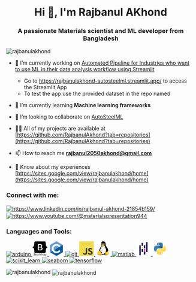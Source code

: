 <h1 align="center">Hi 👋, I'm Rajbanul AKhond</h1>
<h3 align="center">A passionate Materials scientist and ML developer from Bangladesh</h3>

<p align="left"> <img src="https://komarev.com/ghpvc/?username=rajbanulakhond&label=Profile%20views&color=0e75b6&style=flat" alt="rajbanulakhond" /> </p>


- 🔭 I’m currently working on [Automated Pipeline for Industries who want to use ML in their data analysis workflow using Streamlit](https://github.com/RajbanulAkhond/StreamlitApp)
  - Go to https://rajbanulakhond-autosteelml.streamlit.app/ to access the Streamlit App
  - To test the app use the provided dataset in the repo named 

- 🌱 I’m currently learning **Machine learning frameworks**

- 👯 I’m looking to collaborate on [AutoSteelML](https://github.com/RajbanulAkhond/StreamlitApp)

- 👨‍💻 All of my projects are available at [https://github.com/RajbanulAkhond?tab=repositories](https://github.com/RajbanulAkhond?tab=repositories)

- 📫 How to reach me **rajbanul2050akhond@gmail.com**

- 📄 Know about my experiences [https://sites.google.com/view/rajbanulakhond/home](https://sites.google.com/view/rajbanulakhond/home)

<h3 align="left">Connect with me:</h3>
<p align="left">
<a href="https://linkedin.com/in/https://www.linkedin.com/in/rajbanul-akhond-21854b159/" target="blank"><img align="center" src="https://raw.githubusercontent.com/rahuldkjain/github-profile-readme-generator/master/src/images/icons/Social/linked-in-alt.svg" alt="https://www.linkedin.com/in/rajbanul-akhond-21854b159/" height="30" width="40" /></a>
<a href="https://www.youtube.com/c/https://www.youtube.com/@materialspresentation944" target="blank"><img align="center" src="https://raw.githubusercontent.com/rahuldkjain/github-profile-readme-generator/master/src/images/icons/Social/youtube.svg" alt="https://www.youtube.com/@materialspresentation944" height="30" width="40" /></a>
</p>

<h3 align="left">Languages and Tools:</h3>
<p align="left"> <a href="https://www.arduino.cc/" target="_blank" rel="noreferrer"> <img src="https://cdn.worldvectorlogo.com/logos/arduino-1.svg" alt="arduino" width="40" height="40"/> </a> <a href="https://getbootstrap.com" target="_blank" rel="noreferrer"> <img src="https://raw.githubusercontent.com/devicons/devicon/master/icons/bootstrap/bootstrap-plain-wordmark.svg" alt="bootstrap" width="40" height="40"/> </a> <a href="https://www.cprogramming.com/" target="_blank" rel="noreferrer"> <img src="https://raw.githubusercontent.com/devicons/devicon/master/icons/c/c-original.svg" alt="c" width="40" height="40"/> </a> <a href="https://git-scm.com/" target="_blank" rel="noreferrer"> <img src="https://www.vectorlogo.zone/logos/git-scm/git-scm-icon.svg" alt="git" width="40" height="40"/> </a> <a href="https://developer.mozilla.org/en-US/docs/Web/JavaScript" target="_blank" rel="noreferrer"> <img src="https://raw.githubusercontent.com/devicons/devicon/master/icons/javascript/javascript-original.svg" alt="javascript" width="40" height="40"/> </a> <a href="https://www.linux.org/" target="_blank" rel="noreferrer"> <img src="https://raw.githubusercontent.com/devicons/devicon/master/icons/linux/linux-original.svg" alt="linux" width="40" height="40"/> </a> <a href="https://www.mathworks.com/" target="_blank" rel="noreferrer"> <img src="https://upload.wikimedia.org/wikipedia/commons/2/21/Matlab_Logo.png" alt="matlab" width="40" height="40"/> </a> <a href="https://pandas.pydata.org/" target="_blank" rel="noreferrer"> <img src="https://raw.githubusercontent.com/devicons/devicon/2ae2a900d2f041da66e950e4d48052658d850630/icons/pandas/pandas-original.svg" alt="pandas" width="40" height="40"/> </a> <a href="https://www.python.org" target="_blank" rel="noreferrer"> <img src="https://raw.githubusercontent.com/devicons/devicon/master/icons/python/python-original.svg" alt="python" width="40" height="40"/> </a> <a href="https://scikit-learn.org/" target="_blank" rel="noreferrer"> <img src="https://upload.wikimedia.org/wikipedia/commons/0/05/Scikit_learn_logo_small.svg" alt="scikit_learn" width="40" height="40"/> </a> <a href="https://seaborn.pydata.org/" target="_blank" rel="noreferrer"> <img src="https://seaborn.pydata.org/_images/logo-mark-lightbg.svg" alt="seaborn" width="40" height="40"/> </a> <a href="https://www.tensorflow.org" target="_blank" rel="noreferrer"> <img src="https://www.vectorlogo.zone/logos/tensorflow/tensorflow-icon.svg" alt="tensorflow" width="40" height="40"/> </a> </p>

<p><img align="left" src="https://github-readme-stats.vercel.app/api/top-langs?username=rajbanulakhond&show_icons=true&locale=en&layout=compact" alt="rajbanulakhond" /></p>

<p>&nbsp;<img align="center" src="https://github-readme-stats.vercel.app/api?username=rajbanulakhond&show_icons=true&locale=en" alt="rajbanulakhond" /></p>
